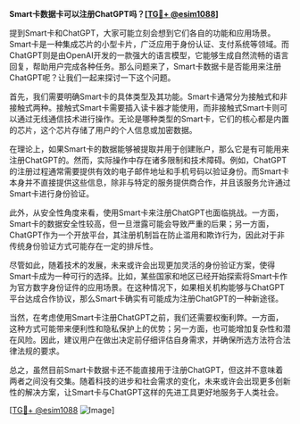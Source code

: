 **Smart卡数据卡可以注册ChatGPT吗？[[TG💪+ @esim1088](https://t.me/s/esim1088)]**

提到Smart卡和ChatGPT，大家可能立刻会想到它们各自的功能和应用场景。Smart卡是一种集成芯片的小型卡片，广泛应用于身份认证、支付系统等领域。而ChatGPT则是由OpenAI开发的一款强大的语言模型，它能够生成自然流畅的语言回复，帮助用户完成各种任务。那么问题来了，Smart卡数据卡是否能用来注册ChatGPT呢？让我们一起来探讨一下这个问题。

首先，我们需要明确Smart卡的具体类型及其功能。Smart卡通常分为接触式和非接触式两种。接触式Smart卡需要插入读卡器才能使用，而非接触式Smart卡则可以通过无线通信技术进行操作。无论是哪种类型的Smart卡，它们的核心都是内置的芯片，这个芯片存储了用户的个人信息或加密数据。

在理论上，如果Smart卡的数据能够被提取并用于创建账户，那么它是有可能用来注册ChatGPT的。然而，实际操作中存在诸多限制和技术障碍。例如，ChatGPT的注册过程通常需要提供有效的电子邮件地址和手机号码以验证身份。而Smart卡本身并不直接提供这些信息，除非与特定的服务提供商合作，并且该服务允许通过Smart卡进行身份验证。

此外，从安全性角度来看，使用Smart卡来注册ChatGPT也面临挑战。一方面，Smart卡的数据安全性较高，但一旦泄露可能会导致严重的后果；另一方面，ChatGPT作为一个开放平台，其注册机制旨在防止滥用和欺诈行为，因此对于非传统身份验证方式可能存在一定的排斥性。

尽管如此，随着技术的发展，未来或许会出现更加灵活的身份验证方案，使得Smart卡成为一种可行的选择。比如，某些国家和地区已经开始探索将Smart卡作为官方数字身份证件的应用场景。在这种情况下，如果相关机构能够与ChatGPT平台达成合作协议，那么Smart卡确实有可能成为注册ChatGPT的一种新途径。

当然，在考虑使用Smart卡注册ChatGPT之前，我们还需要权衡利弊。一方面，这种方式可能带来便利性和隐私保护上的优势；另一方面，也可能增加复杂性和潜在风险。因此，建议用户在做出决定前仔细评估自身需求，并确保所选方法符合法律法规的要求。

总之，虽然目前Smart卡数据卡还不能直接用于注册ChatGPT，但这并不意味着两者之间没有交集。随着科技的进步和社会需求的变化，未来或许会出现更多创新性的解决方案，让Smart卡与ChatGPT这样的先进工具更好地服务于人类社会。

[[TG💪+ @esim1088](https://t.me/s/esim1088) ![Image](https://i.postimg.cc/4NQfJmqS/Snipaste-2025-05-13-00-14-12.png)]